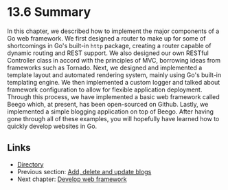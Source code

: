 # 13.6 Summary

In this chapter, we described how to implement the major components of a Go web framework. We first designed a router to make up for some of shortcomings in Go's built-in `http` package, creating a router capable of dynamic routing and REST support. We also designed our own RESTful Controller class in accord with the principles of MVC, borrowing ideas from frameworks such as Tornado. Next, we designed and implemented a template layout and automated rendering system, mainly using Go's built-in templating engine. We then implemented a custom logger and talked about framework configuration to allow for flexible application deployment. Through this process, we have implemented a basic web framework called Beego which, at present, has been open-sourced on Github. Lastly, we implemented a simple blogging application on top of Beego. After having gone through all of these examples, you will hopefully have learned how to quickly develop websites in Go.

## Links

* [Directory](preface.md)
* Previous section: [Add, delete and update blogs](13.5.md)
* Next chapter: [Develop web framework](14.0.md)

